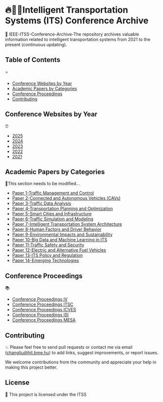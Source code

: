 # :fire:👋🚙Intelligent Transportation Systems (ITS) Conference Archive 

 :raising_hand:  IEEE-ITSS-Conference-Archive-The repository archives valuable information related to intelligent transportation systems from 2021 to the present (continuous updating).

 
 ## Table of Contents 
⭐
- [Conference Websites by Year](#conference-websites-by-year)
- [Academic Papers by Categories ](#academic-papers-by-categories)
- [Conference Proceedings](#conference-proceedings)
- [Contributing](#contributing)

## Conference Websites by Year 
⏰
- [2025](conference-2025/)
- [2024](conference-2024/)
- [2023](conference-2023/)
- [2022](conference-2022/)
- [2021](conference-2021/)


## Academic Papers by Categories 
🚀This section needs to be modified...
- [Paper 1-Traffic Management and Control](papers/paper1.pdf)
- [Paper 2-Connected and Autonomous Vehicles (CAVs)](papers/paper2.pdf)
- [Paper 3-Traffic Data Analysis](papers/paper3.pdf)
- [Paper 4-Transportation Planning and Optimization](papers/paper4.pdf)
- [Paper 5-Smart Cities and Infrastructure](papers/paper5.pdf)
- [Paper 6-Traffic Simulation and Modeling](papers/paper6.pdf)
- [Paper 7-Intelligent Transportation System Architecture](papers/paper7.pdf)
- [Paper 8-Human Factors and Driver Behavior](papers/paper8.pdf)
- [Paper 9-Environmental Impacts and Sustainability](papers/paper9.pdf)
- [Paper 10-Big Data and Machine Learning in ITS](papers/paper10.pdf)
- [Paper 11-Traffic Safety and Security](papers/paper11.pdf)
- [Paper 12-Electric and Alternative Fuel Vehicles](papers/paper12.pdf)
- [Paper 13-ITS Policy and Regulation](papers/paper13.pdf)
- [Paper 14-Emerging Technologies](papers/paper14.pdf)



##  Conference Proceedings 
📚
- [Conference Proceedings IV](proceedings/IV)
- [Conference Proceedings ITSC](proceedings/ITSC)
- [Conference Proceedings ICVES](proceedings/ICVES)
- [Conference Proceedings ISI](proceedings/ISI)
- [Conference Proceedings MESA](proceedings/MESA)




## Contributing 
💥
Please feel free to send pull requests or contact me via email (changliu@hit.bme.hu) to add links, suggest improvements, or report issues.

We welcome contributions from the community and appreciate your help in making this project better.


## License 
🌱
This project is licensed under the ITSS




